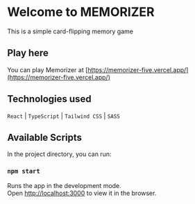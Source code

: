 # Welcome to MEMORIZER

This is a simple card-flipping memory game

## Play here

You can play Memorizer at [https://memorizer-five.vercel.app/](https://memorizer-five.vercel.app/)

## Technologies used

`React` | `TypeScript` | `Tailwind CSS` | `SASS`

## Available Scripts

In the project directory, you can run:

### `npm start`

Runs the app in the development mode.\
Open [http://localhost:3000](http://localhost:3000) to view it in the browser.
